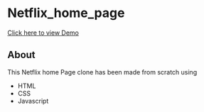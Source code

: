 # Netflix_home_page

[Click here to view Demo](https://kartikjoshi267.github.io/Netflix-Landing-Page-Clone/)

## About

This Netflix home Page clone has been made from scratch using

- HTML
- CSS
- Javascript
